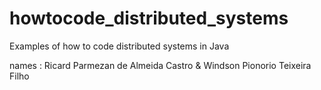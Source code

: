 # howtocode_distributed_systems
Examples of how to code distributed systems in Java

names : Ricard Parmezan de Almeida Castro & Windson Pionorio Teixeira Filho
